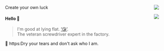 
Create your own luck
<a href="https://github.com/limfg#gh-light-mode-only">
  <img align="right" src="https://github-readme-stats-one-mu-82.vercel.app/api?username=limfg&show_icons=true&icon_color=805AD5&text_color=718096&bg_color=ffffff&hide_title=true#gh-light-mode-only" />
</a>

<a href="https://github.com/limfg#gh-dark-mode-only">
  <img align="right" src="https://github-readme-stats-one-mu-82.vercel.app/api?username=limfg&show_icons=true&hide_title=true&theme=merko#gh-dark-mode-only" />
</a>

#### Hello 👏

> I'm good at lying flat. [‘😘’](https://github.com/limfg).\
> The veteran screwdriver expert in the factory.

🔗 https:Dry your tears and don't ask who I am.

